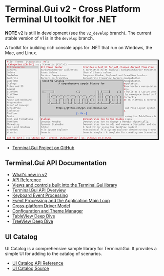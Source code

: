 # Terminal.Gui v2 - Cross Platform Terminal UI toolkit for .NET

**NOTE** v2 is still in development (see the `v2_develop` branch). The current stable version of v1 is in the `develop` branch. 

A toolkit for building rich console apps for .NET that run on Windows, the Mac, and Linux.

![Sample](images/sample.gif)

* [Terminal.Gui Project on GitHub](https://github.com/gui-cs/Terminal.Gui)

## Terminal.Gui API Documentation

* [What's new in v2](~/docs/newinv2.md)
* [API Reference](~/api/Terminal.Gui.yml)
* [Views and controls built into the Terminal.Gui library](~/docs/views.md)
* [Terminal.Gui API Overview](~/docs/index.md)
* [Keyboard Event Processing](~/docs/keyboard.md)
* [Event Processing and the Application Main Loop](~/docs/mainloop.md)
* [Cross-platform Driver Model](~/docs/drivers.md)
* [Configuration and Theme Manager](~/docs/config.md)
* [TableView Deep Dive](~/docs/tableview.md)
* [TreeView Deep Dive](~/docs/treeview.md)

## UI Catalog

UI Catalog is a comprehensive sample library for Terminal.Gui. It provides a simple UI for adding to the catalog of scenarios.

* [UI Catalog API Reference](~/api/UICatalog/UICatalog.yml)
* [UI Catalog Source](https://github.com/gui-cs/Terminal.Gui/tree/master/UICatalog)

